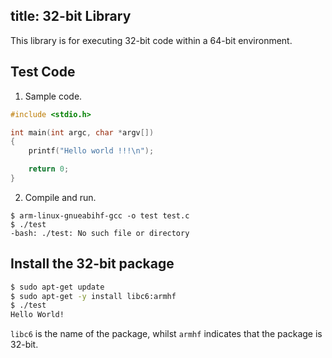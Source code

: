 title: 32-bit Library
---

This library is for executing 32-bit code within a 64-bit environment.

## Test Code

1. Sample code.

```c
#include <stdio.h>

int main(int argc, char *argv[])
{
    printf("Hello world !!!\n");

    return 0;
}
```

2. Compile and run.

```
$ arm-linux-gnueabihf-gcc -o test test.c
$ ./test   
-bash: ./test: No such file or directory
```

## Install the 32-bit package

```bash
$ sudo apt-get update
$ sudo apt-get -y install libc6:armhf 
$ ./test
Hello World!
```
`libc6` is the name of the package, whilst `armhf` indicates that the package is 32-bit.
